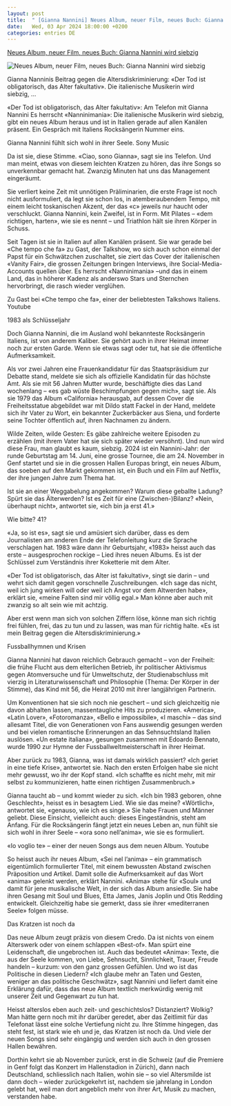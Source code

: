 ```yaml
---
layout: post
title:  " [Gianna Nannini] Neues Album, neuer Film, neues Buch: Gianna Nannini wird siebzig"
date:   Wed, 03 Apr 2024 18:00:00 +0200
categories: entries DE
---
```

[Neues Album, neuer Film, neues Buch: Gianna Nannini wird siebzig](https://www.nzz.ch/feuilleton/neues-album-neuer-film-neues-buch-gianna-nannini-wird-siebzig-jahre-ld.1824559)

![Neues Album, neuer Film, neues Buch: Gianna Nannini wird siebzig](https://img.nzz.ch/2024/04/03/ab828937-efa7-4b03-a284-bfbcb7e6e33e.jpeg?width=1200&height=675&fit=bound&quality=75&auto=webp&crop=2826,1590,x0,y223&wmark=nzz)

Gianna Nanninis Beitrag gegen die Altersdiskriminierung: «Der Tod ist obligatorisch, das Alter fakultativ». Die italienische Musikerin wird siebzig, ...

«Der Tod ist obligatorisch, das Alter fakultativ»: Am Telefon mit Gianna Nannini Es herrscht «Nanninimania»: Die italienische Musikerin wird siebzig, gibt ein neues Album heraus und ist in Italien gerade auf allen Kanälen präsent. Ein Gespräch mit Italiens Rocksängerin Nummer eins.

Gianna Nannini fühlt sich wohl in ihrer Seele. Sony Music

Da ist sie, diese Stimme. «Ciao, sono Gianna», sagt sie ins Telefon. Und man meint, etwas von diesem leichten Kratzen zu hören, das ihre Songs so unverkennbar gemacht hat. Zwanzig Minuten hat uns das Management eingeräumt.

Sie verliert keine Zeit mit unnötigen Präliminarien, die erste Frage ist noch nicht ausformuliert, da legt sie schon los, in atemberaubendem Tempo, mit einem leicht toskanischen Akzent, der das «c» jeweils nur haucht oder verschluckt. Gianna Nannini, kein Zweifel, ist in Form. Mit Pilates – «dem richtigen, harten», wie sie es nennt – und Triathlon hält sie ihren Körper in Schuss.

Seit Tagen ist sie in Italien auf allen Kanälen präsent. Sie war gerade bei «Che tempo che fa» zu Gast, der Talkshow, wo sich auch schon einmal der Papst für ein Schwätzchen zuschaltet, sie ziert das Cover der italienischen «Vanity Fair», die grossen Zeitungen bringen Interviews, ihre Social-Media-Accounts quellen über. Es herrscht «Nanninimania» –und das in einem Land, das in höherer Kadenz als anderswo Stars und Sternchen hervorbringt, die rasch wieder verglühen.

Zu Gast bei «Che tempo che fa», einer der beliebtesten Talkshows Italiens. Youtube

1983 als Schlüsseljahr

Doch Gianna Nannini, die im Ausland wohl bekannteste Rocksängerin Italiens, ist von anderem Kaliber. Sie gehört auch in ihrer Heimat immer noch zur ersten Garde. Wenn sie etwas sagt oder tut, hat sie die öffentliche Aufmerksamkeit.

Als vor zwei Jahren eine Frauenkandidatur für das Staatspräsidium zur Debatte stand, meldete sie sich als offizielle Kandidatin für das höchste Amt. Als sie mit 56 Jahren Mutter wurde, beschäftigte dies das Land wochenlang – «es gab wüste Beschimpfungen gegen mich», sagt sie. Als sie 1979 das Album «California» herausgab, auf dessen Cover die Freiheitsstatue abgebildet war mit Dildo statt Fackel in der Hand, meldete sich ihr Vater zu Wort, ein bekannter Zuckerbäcker aus Siena, und forderte seine Tochter öffentlich auf, ihren Nachnamen zu ändern.

Wilde Zeiten, wilde Gesten: Es gäbe zahlreiche weitere Episoden zu erzählen (mit ihrem Vater hat sie sich später wieder versöhnt). Und nun wird diese Frau, man glaubt es kaum, siebzig. 2024 ist ein Nannini-Jahr: der runde Geburtstag am 14. Juni, eine grosse Tournee, die am 24. November in Genf startet und sie in die grossen Hallen Europas bringt, ein neues Album, das soeben auf den Markt gekommen ist, ein Buch und ein Film auf Netflix, der ihre jungen Jahre zum Thema hat.

Ist sie an einer Weggabelung angekommen? Warum diese geballte Ladung? Spürt sie das Älterwerden? Ist es Zeit für eine (Zwischen-)Bilanz? «Nein, überhaupt nicht», antwortet sie, «ich bin ja erst 41.»

Wie bitte? 41?

«Ja, so ist es», sagt sie und amüsiert sich darüber, dass es dem Journalisten am anderen Ende der Telefonleitung kurz die Sprache verschlagen hat. 1983 wäre dann ihr Geburtsjahr, «1983» heisst auch das erste – ausgesprochen rockige – Lied ihres neuen Albums. Es ist der Schlüssel zum Verständnis ihrer Koketterie mit dem Alter.

«Der Tod ist obligatorisch, das Alter ist fakultativ», singt sie darin – und wehrt sich damit gegen vorschnelle Zuschreibungen. «Ich sage das nicht, weil ich jung wirken will oder weil ich Angst vor dem Altwerden habe», erklärt sie, «meine Falten sind mir völlig egal.» Man könne aber auch mit zwanzig so alt sein wie mit achtzig.

Aber erst wenn man sich von solchen Ziffern löse, könne man sich richtig frei fühlen, frei, das zu tun und zu lassen, was man für richtig halte. «Es ist mein Beitrag gegen die Altersdiskriminierung.»

Fussballhymnen und Krisen

Gianna Nannini hat davon reichlich Gebrauch gemacht – von der Freiheit: die frühe Flucht aus dem elterlichen Betrieb, ihr politischer Aktivismus gegen Atomversuche und für Umweltschutz, der Studienabschluss mit vierzig in Literaturwissenschaft und Philosophie (Thema: Der Körper in der Stimme), das Kind mit 56, die Heirat 2010 mit ihrer langjährigen Partnerin.

Um Konventionen hat sie sich noch nie geschert – und sich gleichzeitig nie davon abhalten lassen, massentaugliche Hits zu produzieren. «America», «Latin Lover», «Fotoromanza», «Bello e impossibile», «I maschi» – das sind allesamt Titel, die von Generationen von Fans auswendig gesungen werden und bei vielen romantische Erinnerungen an das Sehnsuchtsland Italien auslösen. «Un estate italiana», gesungen zusammen mit Edoardo Bennato, wurde 1990 zur Hymne der Fussballweltmeisterschaft in ihrer Heimat.

Aber zurück zu 1983, Gianna, was ist damals wirklich passiert? «Ich geriet in eine tiefe Krise», antwortet sie. Nach den ersten Erfolgen habe sie nicht mehr gewusst, wo ihr der Kopf stand. «Ich schaffte es nicht mehr, mit mir selbst zu kommunizieren, hatte einen richtigen Zusammenbruch.»

Gianna taucht ab – und kommt wieder zu sich. «Ich bin 1983 geboren, ohne Geschlecht», heisst es in besagtem Lied. Wie sie das meine? «Wörtlich», antwortet sie, «genauso, wie ich es singe.» Sie habe Frauen und Männer geliebt. Diese Einsicht, vielleicht auch: dieses Eingeständnis, steht am Anfang. Für die Rocksängerin fängt jetzt ein neues Leben an, nun fühlt sie sich wohl in ihrer Seele – «ora sono nell’anima», wie sie es formuliert.

«Io voglio te» – einer der neuen Songs aus dem neuen Album. Youtube

So heisst auch ihr neues Album, «Sei nel l’anima» – ein grammatisch eigentümlich formulierter Titel, mit einem bewussten Abstand zwischen Präposition und Artikel. Damit solle die Aufmerksamkeit auf das Wort «anima» gelenkt werden, erklärt Nannini. «Anima» stehe für «Soul» und damit für jene musikalische Welt, in der sich das Album ansiedle. Sie habe ihren Gesang mit Soul und Blues, Etta James, Janis Joplin und Otis Redding entwickelt. Gleichzeitig habe sie gemerkt, dass sie ihrer «mediterranen Seele» folgen müsse.

Das Kratzen ist noch da

Das neue Album zeugt präzis von diesem Credo. Da ist nichts von einem Alterswerk oder von einem schlappen «Best-of». Man spürt eine Leidenschaft, die ungebrochen ist. Auch das bedeutet «Anima»: Texte, die aus der Seele kommen, von Liebe, Sehnsucht, Sinnlichkeit, Trauer, Freude handeln – kurzum: von den ganz grossen Gefühlen. Und wo ist das Politische in diesen Liedern? «Ich glaube mehr an Taten und Gesten, weniger an das politische Geschwätz», sagt Nannini und liefert damit eine Erklärung dafür, dass das neue Album textlich merkwürdig wenig mit unserer Zeit und Gegenwart zu tun hat.

Heisst alterslos eben auch zeit- und geschichtslos? Distanziert? Wolkig? Man hätte gern noch mit ihr darüber geredet, aber das Zeitlimit für das Telefonat lässt eine solche Vertiefung nicht zu. Ihre Stimme hingegen, das steht fest, ist stark wie eh und je, das Kratzen ist noch da. Und viele der neuen Songs sind sehr eingängig und werden sich auch in den grossen Hallen bewähren.

Dorthin kehrt sie ab November zurück, erst in die Schweiz (auf die Premiere in Genf folgt das Konzert im Hallenstadion in Zürich), dann nach Deutschland, schliesslich nach Italien, wohin sie – so viel Altersmilde ist dann doch – wieder zurückgekehrt ist, nachdem sie jahrelang in London gelebt hat, weil man dort angeblich mehr von ihrer Art, Musik zu machen, verstanden habe.

